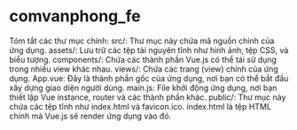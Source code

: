 # comvanphong_fe
Tóm tắt các thư mục chính:
src/: Thư mục này chứa mã nguồn chính của ứng dụng.
assets/: Lưu trữ các tệp tài nguyên tĩnh như hình ảnh, tệp CSS, và biểu tượng.
components/: Chứa các thành phần Vue.js có thể tái sử dụng trong nhiều view khác nhau.
views/: Chứa các trang (view) chính của ứng dụng.
App.vue: Đây là thành phần gốc của ứng dụng, nơi bạn có thể bắt đầu xây dựng giao diện người dùng.
main.js: File khởi động ứng dụng, nơi bạn thiết lập Vue instance, router và các thành phần khác.
public/: Thư mục này chứa các tệp tĩnh như index.html và favicon.ico. index.html là tệp HTML chính mà Vue.js sẽ render ứng dụng vào đó.
